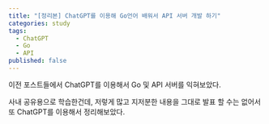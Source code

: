 ```yaml
---
title: "[정리본] ChatGPT를 이용해 Go언어 배워서 API 서버 개발 하기"
categories: study
tags:
  - ChatGPT
  - Go
  - API
published: false
---
```

이전 포스트들에서 ChatGPT를 이용해서 Go 및 API 서버를 익혀보았다.

사내 공유용으로 학습한건데, 저렇게 많고 지저분한 내용을 그대로 발표 할 수는 없어서
또 ChatGPT를 이용해서 정리해보았다.